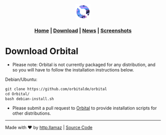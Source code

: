 <title>

Orbital Desktop Environment

</title>

<link rel="shortcut icon" type="image/png" href="../assets/logo.png">

<center>

<img src="../assets/logo.png" width="10%" />

</center>

<h3 style="text-align: center;">

<a href="https://OrbitalDE.github.io">Home</a> | <a href="#">Download</a> | <a href="../news">News</a> | <a href="../screenshots">Screenshots</a>

</h3>

# Download Orbital

* Please note: Orbital is not currently packaged for any distribution, and so you will have to follow the installation instructions below.

Debian/Ubuntu:
```
git clone https://github.com/orbitalde/orbital
cd Orbital/
bash debian-install.sh
```

* Please submit a pull request to [Orbital](https://github.com/OrbitalDE/Orbital) to provide installation scripts for other distributions.

<hr />

<p style="text-align: center;">

Made with ❤️ by <a href="https://github.com/httpllamaz" target="_blank">http.llamaz</a> | <a href="https://github.com/OrbitalDE" target="_blank">Source Code</a>

</p>